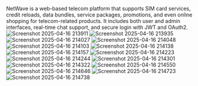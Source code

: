 NetWave is a web-based telecom platform that supports SIM card services, credit reloads, data bundles, service packages, promotions, and even online shopping for telecom-related products.
It includes both user and admin interfaces, real-time chat support, and secure login with JWT and OAuth2.
![Screenshot 2025-04-16 213911](https://github.com/user-attachments/assets/48b48d29-e2c2-4ee7-8a0c-a7b394aa3c02)
![Screenshot 2025-04-16 213935](https://github.com/user-attachments/assets/3be59543-e2e3-4391-a7aa-54becee9d5fd)
![Screenshot 2025-04-16 214027](https://github.com/user-attachments/assets/cf0a6c94-0d3b-4f4f-8647-7d0f3fe21e17)
![Screenshot 2025-04-16 214048](https://github.com/user-attachments/assets/aca44232-e0b7-4112-bc99-a2455601f97d)
![Screenshot 2025-04-16 214103](https://github.com/user-attachments/assets/36a60759-39ec-411d-8aa2-aebe68f44e86)
![Screenshot 2025-04-16 214138](https://github.com/user-attachments/assets/df932666-c88f-4fc2-a919-b3ebe80ed793)
![Screenshot 2025-04-16 214157](https://github.com/user-attachments/assets/84ece296-636f-4e96-8923-5f278761bfea)
![Screenshot 2025-04-16 214223](https://github.com/user-attachments/assets/dae1690d-8f10-4b7f-b0a7-7ab1c454bd47)
![Screenshot 2025-04-16 214244](https://github.com/user-attachments/assets/0051eed3-deda-4ff9-a623-76fd4e825c8b)
![Screenshot 2025-04-16 214301](https://github.com/user-attachments/assets/6032b7ce-bf7e-4fb5-be6f-630e82faffae)
![Screenshot 2025-04-16 214322](https://github.com/user-attachments/assets/fe9d7c58-eca1-473c-a814-06cdf8d7ac86)
![Screenshot 2025-04-16 214550](https://github.com/user-attachments/assets/0b7ec05b-1e25-44cb-9712-00f0c621e6c7)
![Screenshot 2025-04-16 214646](https://github.com/user-attachments/assets/ea1c41b5-4ce5-4d4d-b535-ea6d7671d527)
![Screenshot 2025-04-16 214723](https://github.com/user-attachments/assets/bebd9e1c-b9c1-4e98-9c76-b337fca8b4ae)
![Screenshot 2025-04-16 214738](https://github.com/user-attachments/assets/43963649-a720-48ad-8023-810db1cc9346)




